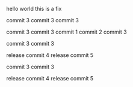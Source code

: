 hello world
this is a fix 




commit 3
commit 3
commit 3



commit 3
commit 3
commit 1
commit 2
commit 3

commit 3
commit 3

release commit 4
release commit 5



commit 3
commit 3

release commit 4
release commit 5
